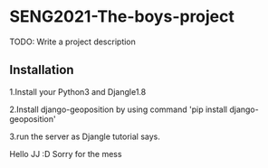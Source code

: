 # SENG2021-The-boys-project

TODO: Write a project description

## Installation

1.Install your Python3 and Djangle1.8

2.Install django-geoposition by using command 'pip install django-geoposition'

3.run the server as Djangle tutorial says.

Hello JJ :D Sorry for the mess 
